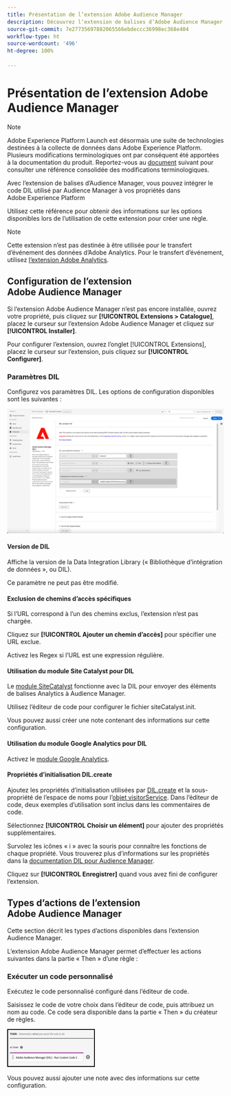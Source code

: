 ```yaml
---
title: Présentation de l’extension Adobe Audience Manager
description: Découvrez lʼextension de balises d’Adobe Audience Manager dans Adobe Experience Platform.
source-git-commit: 7e27735697882065566ebdeccc36998ec368e404
workflow-type: ht
source-wordcount: '496'
ht-degree: 100%

---
```


# Présentation de l’extension Adobe Audience Manager

>[!NOTE]
>
>Adobe Experience Platform Launch est désormais une suite de technologies destinées à la collecte de données dans Adobe Experience Platform. Plusieurs modifications terminologiques ont par conséquent été apportées à la documentation du produit. Reportez-vous au [document](../../../term-updates.md) suivant pour consulter une référence consolidée des modifications terminologiques.

Avec l’extension de balises d’Audience Manager, vous pouvez intégrer le code DIL utilisé par Audience Manager à vos propriétés dans Adobe Experience Platform 

Utilisez cette référence pour obtenir des informations sur les options disponibles lors de l’utilisation de cette extension pour créer une règle.

>[!NOTE]
>
>Cette extension n’est pas destinée à être utilisée pour le transfert d’événement des données d’Adobe Analytics. Pour le transfert d’événement, utilisez [l’extension Adobe Analytics](../analytics/overview.md).

## Configuration de l’extension Adobe Audience Manager

Si l’extension Adobe Audience Manager n’est pas encore installée, ouvrez votre propriété, puis cliquez sur **[!UICONTROL Extensions > Catalogue]**, placez le curseur sur l’extension Adobe Audience Manager et cliquez sur **[!UICONTROL Installer]**.

Pour configurer l’extension, ouvrez l’onglet [!UICONTROL Extensions], placez le curseur sur l’extension, puis cliquez sur **[!UICONTROL Configurer]**.

### Paramètres DIL

Configurez vos paramètres DIL. Les options de configuration disponibles sont les suivantes :

![](../../../images/ext-aam-config.png)

#### Version de DIL

Affiche la version de la Data Integration Library (« Bibliothèque d’intégration de données », ou DIL).

Ce paramètre ne peut pas être modifié.

#### Exclusion de chemins d’accès spécifiques

Si l’URL correspond à l’un des chemins exclus, l’extension n’est pas chargée.

Cliquez sur **[!UICONTROL Ajouter un chemin d’accès]** pour spécifier une URL exclue.

Activez les Regex si l’URL est une expression régulière.

#### Utilisation du module Site Catalyst pour DIL

Le [module SiteCatalyst](https://experiencecloud.adobe.com/resources/help/fr_FR/aam/r_dil_sc_init.html) fonctionne avec la DIL pour envoyer des éléments de balises Analytics à Audience Manager.

Utilisez l’éditeur de code pour configurer le fichier siteCatalyst.init.

Vous pouvez aussi créer une note contenant des informations sur cette configuration.

#### Utilisation du module Google Analytics pour DIL

Activez le [module Google Analytics](https://experiencecloud.adobe.com/resources/help/fr_FR/aam/dil-google-universal-analytics.html).

#### Propriétés d’initialisation DIL.create

Ajoutez les propriétés d’initialisation utilisées par [DIL.create](https://experiencecloud.adobe.com/resources/help/fr_FR/aam/r_dil_create.html) et la sous-propriété de l’espace de noms pour l’[objet visitorService](https://experiencecloud.adobe.com/resources/help/fr_FR/aam/r_dil_visitor_service.html). Dans l’éditeur de code, deux exemples d’utilisation sont inclus dans les commentaires de code.

Sélectionnez **[!UICONTROL Choisir un élément]** pour ajouter des propriétés supplémentaires.

Survolez les icônes « i » avec la souris pour connaître les fonctions de chaque propriété. Vous trouverez plus d’informations sur les propriétés dans la [documentation DIL pour Audience Manager](https://experiencecloud.adobe.com/resources/help/fr_FR/aam/r_dil_create.html).

Cliquez sur **[!UICONTROL Enregistrer]** quand vous avez fini de configurer l’extension.

## Types d’actions de l’extension Adobe Audience Manager

Cette section décrit les types d’actions disponibles dans l’extension Audience Manager.

L’extension Adobe Audience Manager permet d’effectuer les actions suivantes dans la partie « Then » d’une règle :

### Exécuter un code personnalisé

Exécutez le code personnalisé configuré dans l’éditeur de code.

Saisissez le code de votre choix dans l’éditeur de code, puis attribuez un nom au code. Ce code sera disponible dans la partie « Then » du créateur de règles.

![](../../../images/ext-aam-then.png)

Vous pouvez aussi ajouter une note avec des informations sur cette configuration.
